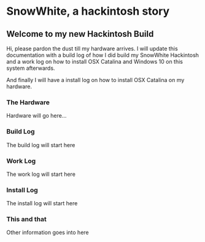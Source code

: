 # SnowWhite, a hackintosh story

## Welcome to my new Hackintosh Build

Hi, please pardon the dust till my hardware arrives. I will update this documentation with a build log of how I did build my SnowWhite Hackintosh and a work log on how to install OSX Catalina and Windows 10 on this system afterwards.

And finally I will have a install log on how to install OSX Catalina on my hardware.

### The Hardware

Hardware will go here...

### Build Log

The build log will start here

### Work Log

The work log will start here

### Install Log

The install log will start here

### This and that

Other information goes into here

